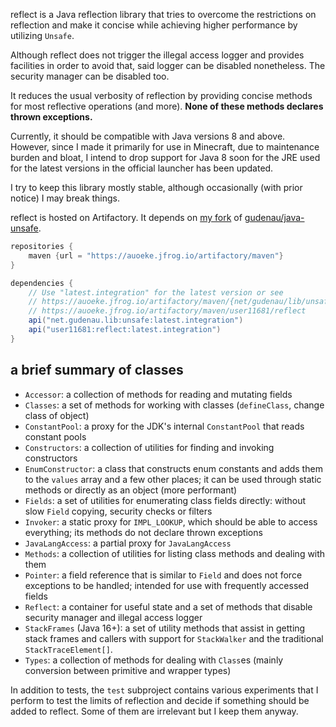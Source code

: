 reflect is a Java reflection library that tries to overcome the restrictions on reflection
and make it concise while achieving higher performance by utilizing `Unsafe`.

Although reflect does not trigger the illegal access logger and provides facilities
in order to avoid that, said logger can be disabled nonetheless.
The security manager can be disabled too.

It reduces the usual verbosity of reflection by providing concise methods for most reflective operations (and more).
**None of these methods declares thrown exceptions.**

Currently, it should be compatible with Java versions 8 and above.
However, since I made it primarily for use in Minecraft,
due to maintenance burden and bloat, I intend to drop support for Java 8 soon
for the JRE used for the latest versions in the official launcher has been updated.

I try to keep this library mostly stable, although occasionally (with prior notice) I may break things.

reflect is hosted on Artifactory. It depends on [my fork](https://github.com/user11681/unsafe) of [gudenau/java-unsafe](https://github.com/gudenau/java-unsafe).
```groovy
repositories {
    maven {url = "https://auoeke.jfrog.io/artifactory/maven"}
}

dependencies {
    // Use "latest.integration" for the latest version or see
    // https://auoeke.jfrog.io/artifactory/maven/{net/gudenau/lib/unsafe and
    // https://auoeke.jfrog.io/artifactory/maven/user11681/reflect
    api("net.gudenau.lib:unsafe:latest.integration")
    api("user11681:reflect:latest.integration")
}
```

## a brief summary of classes
- `Accessor`: a collection of methods for reading and mutating fields
- `Classes`: a set of methods for working with classes (`defineClass`, change class of object)
- `ConstantPool`: a proxy for the JDK's internal `ConstantPool` that reads constant pools
- `Constructors`: a collection of utilities for finding and invoking constructors
- `EnumConstructor`: a class that constructs enum constants and adds them to the `values` array and a few other places;
  it can be used through static methods or directly as an object (more performant)
- `Fields`: a set of utilities for enumerating class fields directly: without slow `Field` copying, security checks
  or filters
- `Invoker`: a static proxy for `IMPL_LOOKUP`, which should be able to access everything;
  its methods do not declare thrown exceptions
- `JavaLangAccess`: a partial proxy for `JavaLangAccess`
- `Methods`: a collection of utilities for listing class methods and dealing with them
- `Pointer`: a field reference that is similar to `Field` and does not force exceptions to be handled;
  intended for use with frequently accessed fields
- `Reflect`: a container for useful state
  and a set of methods that disable security manager and illegal access logger
- `StackFrames` (Java 16+): a set of utility methods that assist in getting stack frames and callers
  with support for `StackWalker` and the traditional `StackTraceElement[]`.
- `Types`: a collection of methods for dealing with `Class`es
  (mainly conversion between primitive and wrapper types)

In addition to tests, the `test` subproject contains various experiments that I perform
to test the limits of reflection and decide if something should be added to reflect.
Some of them are irrelevant but I keep them anyway.
